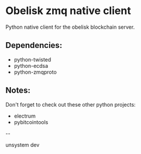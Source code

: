 Obelisk zmq native client
===============================

Python native client for the obelisk blockchain server.


Dependencies:
------------------
 * python-twisted
 * python-ecdsa
 * python-zmqproto


Notes:
------------------
Don't forget to check out these other python projects:

 * electrum
 * pybitcointools

--

unsystem dev
